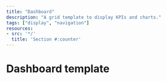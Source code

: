 ```yaml
---
title: "Dashboard"
description: "A grid template to display KPIs and charts."
tags: ["display", "navigation"]
resources:
- src: '*/'
  title: 'Section #:counter'
---
```


# Dashboard template
